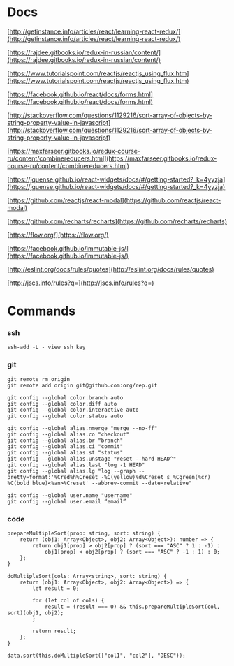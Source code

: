 # Docs
[http://getinstance.info/articles/react/learning-react-redux/](http://getinstance.info/articles/react/learning-react-redux/)

[https://rajdee.gitbooks.io/redux-in-russian/content/](https://rajdee.gitbooks.io/redux-in-russian/content/)

[https://www.tutorialspoint.com/reactjs/reactjs_using_flux.htm](https://www.tutorialspoint.com/reactjs/reactjs_using_flux.htm)

[https://facebook.github.io/react/docs/forms.html](https://facebook.github.io/react/docs/forms.html)

[http://stackoverflow.com/questions/1129216/sort-array-of-objects-by-string-property-value-in-javascript](http://stackoverflow.com/questions/1129216/sort-array-of-objects-by-string-property-value-in-javascript)

[https://maxfarseer.gitbooks.io/redux-course-ru/content/combinereducers.html](https://maxfarseer.gitbooks.io/redux-course-ru/content/combinereducers.html)

[https://jquense.github.io/react-widgets/docs/#/getting-started?_k=4yyzja](https://jquense.github.io/react-widgets/docs/#/getting-started?_k=4yyzja)

[https://github.com/reactjs/react-modal](https://github.com/reactjs/react-modal)

[https://github.com/recharts/recharts](https://github.com/recharts/recharts)

[https://flow.org/](https://flow.org/)

[https://facebook.github.io/immutable-js/](https://facebook.github.io/immutable-js/)

[http://eslint.org/docs/rules/quotes](http://eslint.org/docs/rules/quotes)

[http://jscs.info/rules?q=](http://jscs.info/rules?q=)

# Commands

### ssh
`ssh-add -L - view ssh key`

### git
```
git remote rm origin
git remote add origin git@github.com:org/rep.git

git config --global color.branch auto
git config --global color.diff auto
git config --global color.interactive auto
git config --global color.status auto
 
git config --global alias.nmerge "merge --no-ff"
git config --global alias.co "checkout"
git config --global alias.br "branch"
git config --global alias.ci "commit"
git config --global alias.st "status"
git config --global alias.unstage "reset --hard HEAD^"
git config --global alias.last "log -1 HEAD"
git config --global alias.lg "log --graph --pretty=format:'%Cred%h%Creset -%C(yellow)%d%Creset s %Cgreen(%cr) %C(bold blue)<%an>%Creset' --abbrev-commit --date=relative"
 
git config --global user.name "username"
git config --global user.email “email”
```
### code

```
prepareMultipleSort(prop: string, sort: string) {
    return (obj1: Array<Object>, obj2: Array<Object>): number => {
        return obj1[prop] > obj2[prop] ? (sort === "ASC" ? 1 : -1) :
            obj1[prop] < obj2[prop] ? (sort === "ASC" ? -1 : 1) : 0;
    };
}

doMultipleSort(cols: Array<string>, sort: string) {
    return (obj1: Array<Object>, obj2: Array<Object>) => {
        let result = 0;

        for (let col of cols) {
            result = (result === 0) && this.prepareMultipleSort(col, sort)(obj1, obj2);
        }

        return result;
    };
}

data.sort(this.doMultipleSort(["col1", "col2"], "DESC"));
```
